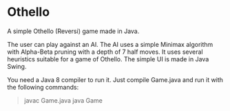 # Othello
A simple Othello (Reversi) game made in Java.

 The user can play against an AI. The AI uses a simple Minimax algorithm with Alpha-Beta pruning with a depth of 7 half moves. It uses several heuristics suitable for a game of Othello. The simple UI is made in Java Swing.
 
 You need a Java 8 compiler to run it. Just compile Game.java and run it with the following commands:

> javac Game.java
> java Game
